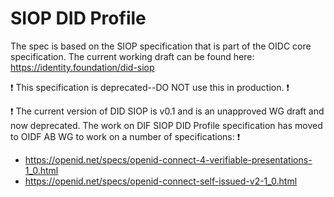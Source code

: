 # SIOP DID Profile

The spec is based on the SIOP specification that is part of the OIDC core specification.
The current working draft can be found here: https://identity.foundation/did-siop

:exclamation: This specification is deprecated--DO NOT use this in production. :exclamation:

:exclamation: The current version of DID SIOP is v0.1 and is an unapproved WG draft and now deprecated. The work on DIF SIOP DID Profile specification has moved to OIDF AB WG to work on a number of specifications: :exclamation:

- https://openid.net/specs/openid-connect-4-verifiable-presentations-1_0.html
- https://openid.net/specs/openid-connect-self-issued-v2-1_0.html
